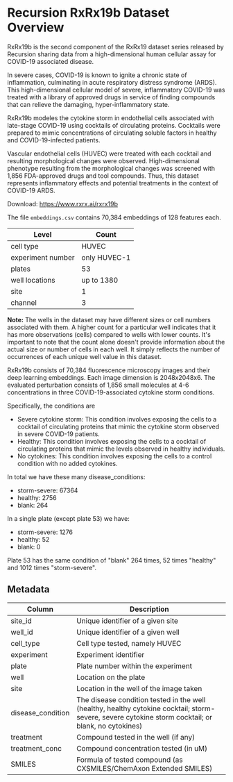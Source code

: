 # Recursion RxRx19b Dataset Overview

RxRx19b is the second component of the RxRx19 dataset series released by Recursion sharing data from a high-dimensional human cellular assay for COVID-19 associated disease. 

In severe cases, COVID-19 is known to ignite a chronic state of inflammation, culminating in acute respiratory distress syndrome (ARDS). This high-dimensional cellular model of severe, inflammatory COVID-19 was treated with a library of approved drugs in service of finding compounds that can relieve the damaging, hyper-inflammatory state.

RxRx19b modeles the cytokine storm in endothelial cells associated with late-stage COVID-19 using cocktails of circulating proteins. Cocktails were prepared to mimic concentrations of circulating soluble factors in healthy and COVID-19-infected patients.

Vascular endothelial cells (HUVEC) were treated with each cocktail and resulting morphological changes were observed.
High-dimensional phenotype resulting from the morphological changes was screened with 1,856 FDA-approved drugs and tool compounds.
Thus, this dataset represents inflammatory effects and potential treatments in the context of COVID-19 ARDS.


Download: https://www.rxrx.ai/rxrx19b

The file `embeddings.csv` contains 70,384 embeddings of 128 features each.

| Level                 | Count             |
|-----------------------|-------------------|
| cell type             | HUVEC             |
| experiment number     | only HUVEC-1      |
| plates                | 53                |
| well locations        | up to 1380        |
| site                  | 1                 |
| channel               | 3                 |

**Note:** The wells in the dataset may have different sizes or cell numbers associated with them. A higher count for a particular well indicates that it has more observations (cells) compared to wells with lower counts.
It's important to note that the count alone doesn't provide information about the actual size or number of cells in each well. It simply reflects the number of occurrences of each unique well value in this dataset.

RxRx19b consists of 70,384 fluorescence microscopy images and their deep learning embeddings. Each image dimension is 2048x2048x6. The evaluated perturbation consists of 1,856 small molecules at 4-6 concentrations in three COVID-19-associated cytokine storm conditions.

Specifically, the conditions are
* Severe cytokine storm: This condition involves exposing the cells to a cocktail of circulating proteins that mimic the cytokine storm observed in severe COVID-19 patients.
* Healthy: This condition involves exposing the cells to a cocktail of circulating proteins that mimic the levels observed in healthy individuals.
* No cytokines: This condition involves exposing the cells to a control condition with no added cytokines.

In total we have these many disease_conditions:
* storm-severe:    67364
* healthy:         2756
* blank:            264

In a single plate (except plate 53) we have:
* storm-severe:    1276
* healthy:         52
* blank:           0

Plate 53 has the same condition of "blank" 264 times, 52 times "healthy" and 1012 times "storm-severe".

## Metadata

| Column             | Description                                                                     |
|------------------------------------------------------------------------------------------------------|-------------------------------------------------------------------------------------------------------|
| site_id            | Unique identifier of a given site                                               |
| well_id            | Unique identifier of a given well                                               |
| cell_type          | Cell type tested, namely HUVEC                                                  |
| experiment         | Experiment identifier                                                           |
| plate              | Plate number within the experiment                                              |
| well               | Location on the plate                                                           |
| site               | Location in the well of the image taken                                         |
| disease_condition  | The disease condition tested in the well (healthy, healthy cytokine cocktail; storm-severe, severe cytokine storm cocktail; or blank, no cytokines)                                                |
| treatment          | Compound tested in the well (if any)                                            |
| treatment_conc     | Compound concentration tested (in uM)                                           |
| SMILES             | Formula of tested compound (as CXSMILES/ChemAxon Extended SMILES)               |
